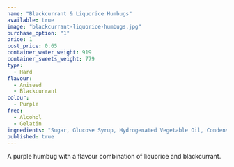 ```yaml
---
name: "Blackcurrant & Liquorice Humbugs"
available: true
image: "blackcurrant-liquorice-humbugs.jpg"
purchase_option: "1"
price: 1
cost_price: 0.65
container_water_weight: 919
container_sweets_weight: 779
type: 
  - Hard
flavour: 
  - Aniseed
  - Blackcurrant
colour: 
  - Purple
free: 
  - Alcohol
  - Gelatin
ingredients: "Sugar, Glucose Syrup, Hydrogenated Vegetable Oil, Condensed Milk, Citric Acid, Flavourings, Colours: E122, E133, E142"
published: true
---
```


A purple humbug with a flavour combination of liquorice and blackcurrant.
